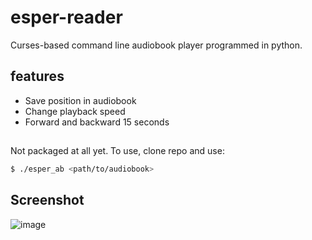 # esper-reader
Curses-based command line audiobook player programmed in python.

## features
- Save position in audiobook
- Change playback speed
- Forward and backward 15 seconds

##
Not packaged at all yet. To use, clone repo and use:
```sh
$ ./esper_ab <path/to/audiobook>
```
##
## Screenshot
![image](https://user-images.githubusercontent.com/49824803/130341287-df54df33-1062-491b-b3e6-e8f2cbe59405.png)



